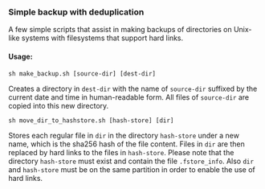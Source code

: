 ### Simple backup with deduplication

A few simple scripts that assist in making backups
of directories on Unix-like systems with filesystems
that support hard links.

#### Usage:

```
sh make_backup.sh [source-dir] [dest-dir]
```
Creates a directory in `dest-dir` with the name
of `source-dir` suffixed by the current date and
time in human-readable form. All files of 
`source-dir` are copied into this new directory.

```
sh move_dir_to_hashstore.sh [hash-store] [dir]
```
Stores each regular file in `dir` in the directory
`hash-store` under a new name, which is the
sha256 hash of the file content.
Files in `dir` are then replaced by hard links
to the files in `hash-store`.
Please note that the directory `hash-store` must exist
and contain the file `.fstore_info`.
Also `dir` and `hash-store` must be on the same
partition in order to enable the use of 
hard links.
